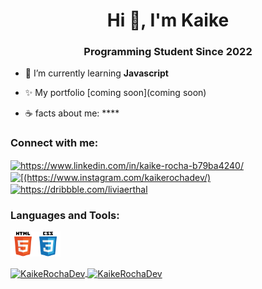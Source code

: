 <h1 align="center">Hi 👋, I'm Kaike</h1>
<h3 align="center">Programming Student Since 2022</h3>

- 🌈 I’m currently learning **Javascript**

- ✨ My portfolio [coming soon](coming soon)

- ☕️ facts about me: ****

<h3 align="left">Connect with me:</h3>
<p align="left">
<a href="(https://www.linkedin.com/in/kaike-rocha-b79ba4240/)/](https://www.linkedin.com/in/kaike-rocha-b79ba4240/)" target="blank"><img align="center" src="https://raw.githubusercontent.com/rahuldkjain/github-profile-readme-generator/master/src/images/icons/Social/linked-in-alt.svg" alt="https://www.linkedin.com/in/kaike-rocha-b79ba4240/" height="30" width="40" /></a>
<a href="https://www.instagram.com/kaikerochadev/" target="blank"><img align="center" src="https://raw.githubusercontent.com/rahuldkjain/github-profile-readme-generator/master/src/images/icons/Social/instagram.svg" alt="[(https://www.instagram.com/kaikerochadev/)" height="30" width="40" /></a>
<a href="https://dribbble.com/https://dribbble.com/liviaerthal" target="blank"><img align="center" src="https://raw.githubusercontent.com/rahuldkjain/github-profile-readme-generator/master/src/images/icons/Social/dribbble.svg" alt="https://dribbble.com/liviaerthal" height="30" width="40" /></a>
</p>

<h3 align="left">Languages and Tools:</h3>
<p align="left"> <a href="https://www.w3schools.com/css/" target="_blank" rel="noreferrer"> <img src="https://raw.githubusercontent.com/devicons/devicon/master/icons/html5/html5-original-wordmark.svg" alt="html5" width="40" height="40"/><img src="https://raw.githubusercontent.com/devicons/devicon/master/icons/css3/css3-original-wordmark.svg" alt="css3" width="40" height="40"/> </a> </p>

<a href="https://github.com/anuraghazra/github-readme-stats">
<img align="center" src="https://github-readme-stats.vercel.app/api/top-langs?username=kaikerochadev&show_icons=true&locale=en&layout=compact&theme=tokyonight" alt="KaikeRochaDev" />
</a>

<a href="https://github.com/anuraghazra/github-readme-stats">
<img align="center" src="https://github-readme-stats.vercel.app/api?username=kaikerochadev&show_icons=true&locale=en&theme=tokyonight"alt="KaikeRochaDev"/>
</a>


